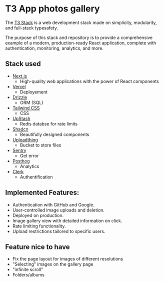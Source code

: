 # T3 App photos gallery

The [T3 Stack](https://github.com/t3-oss/create-t3-app) is a web development stack made on simplicity, modularity, and full-stack typesafety.

The purpose of this stack and repository is to provide a comprehensive example of a modern, production-ready React application, complete with authentication, monitoring, analytics, and more.

## Stack used

- [Next.js](https://nextjs.org)
    - High-quality web applications with the power of React components
- [Vercel](https://vercel.com/)
    - Deployement
- [Drizzle](https://orm.drizzle.team)
    - ORM (SQL)
- [Tailwind CSS](https://tailwindcss.com)
    - CSS
- [UpStash](https://upstash.com/)
    - Redis databse for rate limits  
- [Shadcn](https://ui.shadcn.com/)
    - Beautifully designed components
- [Uploadthing](https://uploadthing.com/)
    - Bucket to store files
- [Sentry](https://sentry.io/)
    - Get error
- [Posthog](https://posthog.com/)
    - Analytics
- [Clerk](https://clerk.com/)
    - Authentification

## Implemented Features:

- Authentication with GitHub and Google.
- User-controlled image uploads and deletion.
- Deployed on production.
- Image gallery view with detailed information on click.
- Rate limiting functionality.
- Upload restrictions tailored to specific users.

## Feature nice to have

- Fix the page layout for images of different resolutions
- "Selecting" images on the gallery page
- "infinite scroll"
- Folders/albums
